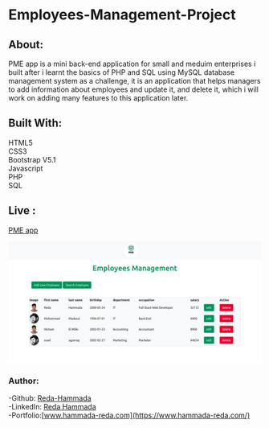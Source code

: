 # Employees-Management-Project   

## About:     

PME app is a mini back-end application for small and meduim enterprises i built after i learnt the basics of PHP and SQL using MySQL database management system as a challenge, it is an application that helps managers to add information about employees and update it, and delete it, which i will work on adding many features 
to this application later.    

## Built With:  

HTML5  
CSS3  
Bootstrap V5.1  
Javascript  
PHP  
SQL    

## Live :   

[PME app](https://pmeapp.herokuapp.com/)    

![](/code/img/pme.jpg)  

### Author:    
  
-Github: [Reda-Hammada](https://github.com/Reda-Hammada)   
-LinkedIn: [Reda Hammada](https://www.linkedin.com/in/reda-hammada/)     
-Portfolio:[www.hammada-reda.com](https://www.hammada-reda.com/)    

